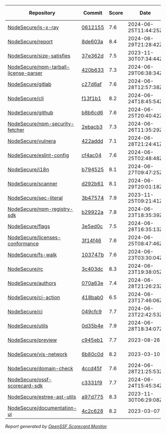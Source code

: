 <!-- OPENSSF-SCORECARD-MONITOR:START -->

| Repository | Commit | Score | Date | Score Delta | Report | StepSecurity |
| -- | -- | -- | -- | -- | -- | -- |
| [NodeSecure/js-x-ray](https://github.com/NodeSecure/js-x-ray) | [0612155](https://github.com/NodeSecure/js-x-ray/commit/0612155f911e192d8c4cac877a29a6567ca6a8ef) | 7.6 | 2024-06-25T11:44:25Z | 0 / [Details](https://ossf.github.io/scorecard-visualizer/#/projects/github.com/NodeSecure/js-x-ray/compare/5fcd7a5c60adc1c02783f7ca31788d7a7e8b9141/0612155f911e192d8c4cac877a29a6567ca6a8ef) | [View](https://ossf.github.io/scorecard-visualizer/#/projects/github.com/NodeSecure/js-x-ray/commit/0612155f911e192d8c4cac877a29a6567ca6a8ef) | [Fix it](https://app.stepsecurity.io/securerepo?repo=NodeSecure/js-x-ray) |
| [NodeSecure/report](https://github.com/NodeSecure/report) | [8de603a](https://github.com/NodeSecure/report/commit/8de603a5962fb4623d9a9ed3f7d33d17ce43e631) | 8.4 | 2024-06-29T21:28:42Z | 0 / [Details](https://ossf.github.io/scorecard-visualizer/#/projects/github.com/NodeSecure/report/compare/68a94f8a645956b94c47b162477a3e5de90b148b/8de603a5962fb4623d9a9ed3f7d33d17ce43e631) | [View](https://ossf.github.io/scorecard-visualizer/#/projects/github.com/NodeSecure/report/commit/8de603a5962fb4623d9a9ed3f7d33d17ce43e631) | [Fix it](https://app.stepsecurity.io/securerepo?repo=NodeSecure/report) |
| [NodeSecure/size-satisfies](https://github.com/NodeSecure/size-satisfies) | [37e362d](https://github.com/NodeSecure/size-satisfies/commit/37e362d756ea07662ee8052320a7d4ec1c097cad) | 7.5 | 2023-11-30T07:34:44Z | 0 / [Details](https://ossf.github.io/scorecard-visualizer/#/projects/github.com/NodeSecure/size-satisfies/compare/37e362d756ea07662ee8052320a7d4ec1c097cad/37e362d756ea07662ee8052320a7d4ec1c097cad) | [View](https://ossf.github.io/scorecard-visualizer/#/projects/github.com/NodeSecure/size-satisfies/commit/37e362d756ea07662ee8052320a7d4ec1c097cad) | [Fix it](https://app.stepsecurity.io/securerepo?repo=NodeSecure/size-satisfies) |
| [NodeSecure/npm-tarball-license-parser](https://github.com/NodeSecure/npm-tarball-license-parser) | [420b633](https://github.com/NodeSecure/npm-tarball-license-parser/commit/420b6331a6f3c07c5f20bb8f58d3394b88007c54) | 7.3 | 2024-06-29T06:38:34Z | 0 / [Details](https://ossf.github.io/scorecard-visualizer/#/projects/github.com/NodeSecure/npm-tarball-license-parser/compare/420b6331a6f3c07c5f20bb8f58d3394b88007c54/420b6331a6f3c07c5f20bb8f58d3394b88007c54) | [View](https://ossf.github.io/scorecard-visualizer/#/projects/github.com/NodeSecure/npm-tarball-license-parser/commit/420b6331a6f3c07c5f20bb8f58d3394b88007c54) | [Fix it](https://app.stepsecurity.io/securerepo?repo=NodeSecure/npm-tarball-license-parser) |
| [NodeSecure/gitlab](https://github.com/NodeSecure/gitlab) | [c27d6af](https://github.com/NodeSecure/gitlab/commit/c27d6af8c1c07ff172dac9b93f988bb3fe3b89a8) | 7.6 | 2024-06-28T12:57:38Z | 0 / [Details](https://ossf.github.io/scorecard-visualizer/#/projects/github.com/NodeSecure/gitlab/compare/c27d6af8c1c07ff172dac9b93f988bb3fe3b89a8/c27d6af8c1c07ff172dac9b93f988bb3fe3b89a8) | [View](https://ossf.github.io/scorecard-visualizer/#/projects/github.com/NodeSecure/gitlab/commit/c27d6af8c1c07ff172dac9b93f988bb3fe3b89a8) | [Fix it](https://app.stepsecurity.io/securerepo?repo=NodeSecure/gitlab) |
| [NodeSecure/cli](https://github.com/NodeSecure/cli) | [f13f1b1](https://github.com/NodeSecure/cli/commit/f13f1b10bd9e63ba6bdee4233fa7427034606ff2) | 8.2 | 2024-06-24T18:45:54Z | 0 / [Details](https://ossf.github.io/scorecard-visualizer/#/projects/github.com/NodeSecure/cli/compare/f13f1b10bd9e63ba6bdee4233fa7427034606ff2/f13f1b10bd9e63ba6bdee4233fa7427034606ff2) | [View](https://ossf.github.io/scorecard-visualizer/#/projects/github.com/NodeSecure/cli/commit/f13f1b10bd9e63ba6bdee4233fa7427034606ff2) | [Fix it](https://app.stepsecurity.io/securerepo?repo=NodeSecure/cli) |
| [NodeSecure/github](https://github.com/NodeSecure/github) | [b8b6cd6](https://github.com/NodeSecure/github/commit/b8b6cd6fc741f0dbb15dee54a99f511d70529d77) | 7.6 | 2024-06-25T20:40:42Z | 0 / [Details](https://ossf.github.io/scorecard-visualizer/#/projects/github.com/NodeSecure/github/compare/b8b6cd6fc741f0dbb15dee54a99f511d70529d77/b8b6cd6fc741f0dbb15dee54a99f511d70529d77) | [View](https://ossf.github.io/scorecard-visualizer/#/projects/github.com/NodeSecure/github/commit/b8b6cd6fc741f0dbb15dee54a99f511d70529d77) | [Fix it](https://app.stepsecurity.io/securerepo?repo=NodeSecure/github) |
| [NodeSecure/npm-security-fetcher](https://github.com/NodeSecure/npm-security-fetcher) | [2ebacb3](https://github.com/NodeSecure/npm-security-fetcher/commit/2ebacb30f5c504e1bcb3bb32ca93cf18335d7d07) | 7.3 | 2024-06-26T11:35:29Z | 0 / [Details](https://ossf.github.io/scorecard-visualizer/#/projects/github.com/NodeSecure/npm-security-fetcher/compare/2ebacb30f5c504e1bcb3bb32ca93cf18335d7d07/2ebacb30f5c504e1bcb3bb32ca93cf18335d7d07) | [View](https://ossf.github.io/scorecard-visualizer/#/projects/github.com/NodeSecure/npm-security-fetcher/commit/2ebacb30f5c504e1bcb3bb32ca93cf18335d7d07) | [Fix it](https://app.stepsecurity.io/securerepo?repo=NodeSecure/npm-security-fetcher) |
| [NodeSecure/vulnera](https://github.com/NodeSecure/vulnera) | [422addd](https://github.com/NodeSecure/vulnera/commit/422addd69a6bf18d23300036f2e76d144c7824b9) | 7.1 | 2024-06-28T21:24:41Z | 0 / [Details](https://ossf.github.io/scorecard-visualizer/#/projects/github.com/NodeSecure/vulnera/compare/422addd69a6bf18d23300036f2e76d144c7824b9/422addd69a6bf18d23300036f2e76d144c7824b9) | [View](https://ossf.github.io/scorecard-visualizer/#/projects/github.com/NodeSecure/vulnera/commit/422addd69a6bf18d23300036f2e76d144c7824b9) | [Fix it](https://app.stepsecurity.io/securerepo?repo=NodeSecure/vulnera) |
| [NodeSecure/eslint-config](https://github.com/NodeSecure/eslint-config) | [cf4ac04](https://github.com/NodeSecure/eslint-config/commit/cf4ac04225395b4682f00d8ef45e596eaf5f0919) | 7.6 | 2024-06-25T02:48:48Z | 0 / [Details](https://ossf.github.io/scorecard-visualizer/#/projects/github.com/NodeSecure/eslint-config/compare/cf4ac04225395b4682f00d8ef45e596eaf5f0919/cf4ac04225395b4682f00d8ef45e596eaf5f0919) | [View](https://ossf.github.io/scorecard-visualizer/#/projects/github.com/NodeSecure/eslint-config/commit/cf4ac04225395b4682f00d8ef45e596eaf5f0919) | [Fix it](https://app.stepsecurity.io/securerepo?repo=NodeSecure/eslint-config) |
| [NodeSecure/i18n](https://github.com/NodeSecure/i18n) | [b794525](https://github.com/NodeSecure/i18n/commit/b79452564b9382663a566b4f169b19c4da07b994) | 8.1 | 2024-06-27T09:47:25Z | 0.2 / [Details](https://ossf.github.io/scorecard-visualizer/#/projects/github.com/NodeSecure/i18n/compare/c52aae7a4c17f27181a6c834b25e3c3efa77065c/b79452564b9382663a566b4f169b19c4da07b994) | [View](https://ossf.github.io/scorecard-visualizer/#/projects/github.com/NodeSecure/i18n/commit/b79452564b9382663a566b4f169b19c4da07b994) | [Fix it](https://app.stepsecurity.io/securerepo?repo=NodeSecure/i18n) |
| [NodeSecure/scanner](https://github.com/NodeSecure/scanner) | [d292b61](https://github.com/NodeSecure/scanner/commit/d292b61345e9e7bed6279213a95dc51b517ac9d1) | 8.1 | 2024-06-29T20:01:18Z | 0.1 / [Details](https://ossf.github.io/scorecard-visualizer/#/projects/github.com/NodeSecure/scanner/compare/8436314a308bf04b97c19e0ce21765a3926376b2/d292b61345e9e7bed6279213a95dc51b517ac9d1) | [View](https://ossf.github.io/scorecard-visualizer/#/projects/github.com/NodeSecure/scanner/commit/d292b61345e9e7bed6279213a95dc51b517ac9d1) | [Fix it](https://app.stepsecurity.io/securerepo?repo=NodeSecure/scanner) |
| [NodeSecure/sec-literal](https://github.com/NodeSecure/sec-literal) | [3b47574](https://github.com/NodeSecure/sec-literal/commit/3b475747f5c3891946c40d9ad4e8096500e1a206) | 7.9 | 2023-11-25T09:21:41Z | 0 / [Details](https://ossf.github.io/scorecard-visualizer/#/projects/github.com/NodeSecure/sec-literal/compare/3b475747f5c3891946c40d9ad4e8096500e1a206/3b475747f5c3891946c40d9ad4e8096500e1a206) | [View](https://ossf.github.io/scorecard-visualizer/#/projects/github.com/NodeSecure/sec-literal/commit/3b475747f5c3891946c40d9ad4e8096500e1a206) | [Fix it](https://app.stepsecurity.io/securerepo?repo=NodeSecure/sec-literal) |
| [NodeSecure/npm-registry-sdk](https://github.com/NodeSecure/npm-registry-sdk) | [b29922a](https://github.com/NodeSecure/npm-registry-sdk/commit/b29922a77e16892162600882b51332428fe6e6e8) | 7.8 | 2024-06-23T18:35:39Z | -0.2 / [Details](https://ossf.github.io/scorecard-visualizer/#/projects/github.com/NodeSecure/npm-registry-sdk/compare/b29922a77e16892162600882b51332428fe6e6e8/b29922a77e16892162600882b51332428fe6e6e8) | [View](https://ossf.github.io/scorecard-visualizer/#/projects/github.com/NodeSecure/npm-registry-sdk/commit/b29922a77e16892162600882b51332428fe6e6e8) | [Fix it](https://app.stepsecurity.io/securerepo?repo=NodeSecure/npm-registry-sdk) |
| [NodeSecure/flags](https://github.com/NodeSecure/flags) | [3e5ed0c](https://github.com/NodeSecure/flags/commit/3e5ed0c940f8f7de030edb42e4d16eb640296c8b) | 7.5 | 2024-06-28T16:35:13Z | 0 / [Details](https://ossf.github.io/scorecard-visualizer/#/projects/github.com/NodeSecure/flags/compare/3e5ed0c940f8f7de030edb42e4d16eb640296c8b/3e5ed0c940f8f7de030edb42e4d16eb640296c8b) | [View](https://ossf.github.io/scorecard-visualizer/#/projects/github.com/NodeSecure/flags/commit/3e5ed0c940f8f7de030edb42e4d16eb640296c8b) | [Fix it](https://app.stepsecurity.io/securerepo?repo=NodeSecure/flags) |
| [NodeSecure/licenses-conformance](https://github.com/NodeSecure/licenses-conformance) | [3f14f46](https://github.com/NodeSecure/licenses-conformance/commit/3f14f46ea080f622525c6f685abdab3f3f164813) | 7.6 | 2024-06-25T08:47:46Z | 0 / [Details](https://ossf.github.io/scorecard-visualizer/#/projects/github.com/NodeSecure/licenses-conformance/compare/3f14f46ea080f622525c6f685abdab3f3f164813/3f14f46ea080f622525c6f685abdab3f3f164813) | [View](https://ossf.github.io/scorecard-visualizer/#/projects/github.com/NodeSecure/licenses-conformance/commit/3f14f46ea080f622525c6f685abdab3f3f164813) | [Fix it](https://app.stepsecurity.io/securerepo?repo=NodeSecure/licenses-conformance) |
| [NodeSecure/fs-walk](https://github.com/NodeSecure/fs-walk) | [103747b](https://github.com/NodeSecure/fs-walk/commit/103747b3131e898f9abe1cd2aac7988d9afffa8f) | 7.6 | 2024-06-23T03:30:04Z | 0 / [Details](https://ossf.github.io/scorecard-visualizer/#/projects/github.com/NodeSecure/fs-walk/compare/103747b3131e898f9abe1cd2aac7988d9afffa8f/103747b3131e898f9abe1cd2aac7988d9afffa8f) | [View](https://ossf.github.io/scorecard-visualizer/#/projects/github.com/NodeSecure/fs-walk/commit/103747b3131e898f9abe1cd2aac7988d9afffa8f) | [Fix it](https://app.stepsecurity.io/securerepo?repo=NodeSecure/fs-walk) |
| [NodeSecure/rc](https://github.com/NodeSecure/rc) | [3c403dc](https://github.com/NodeSecure/rc/commit/3c403dc7fb7a9a0f24796496acdfc68add86abb6) | 8.3 | 2024-06-23T19:38:05Z | 0.1 / [Details](https://ossf.github.io/scorecard-visualizer/#/projects/github.com/NodeSecure/rc/compare/165769c85fb3e9b1f0d655feab40884563e78e69/3c403dc7fb7a9a0f24796496acdfc68add86abb6) | [View](https://ossf.github.io/scorecard-visualizer/#/projects/github.com/NodeSecure/rc/commit/3c403dc7fb7a9a0f24796496acdfc68add86abb6) | [Fix it](https://app.stepsecurity.io/securerepo?repo=NodeSecure/rc) |
| [NodeSecure/authors](https://github.com/NodeSecure/authors) | [070a63e](https://github.com/NodeSecure/authors/commit/070a63e3fab151f9d38a2c13e76cfa69c01b1bf3) | 7.4 | 2024-06-28T21:26:23Z | 0 / [Details](https://ossf.github.io/scorecard-visualizer/#/projects/github.com/NodeSecure/authors/compare/070a63e3fab151f9d38a2c13e76cfa69c01b1bf3/070a63e3fab151f9d38a2c13e76cfa69c01b1bf3) | [View](https://ossf.github.io/scorecard-visualizer/#/projects/github.com/NodeSecure/authors/commit/070a63e3fab151f9d38a2c13e76cfa69c01b1bf3) | [Fix it](https://app.stepsecurity.io/securerepo?repo=NodeSecure/authors) |
| [NodeSecure/ci-action](https://github.com/NodeSecure/ci-action) | [418bab0](https://github.com/NodeSecure/ci-action/commit/418bab00837e1100cf5e878e1b4237d6dd82db29) | 6.5 | 2024-06-23T17:46:06Z | -0.3 / [Details](https://ossf.github.io/scorecard-visualizer/#/projects/github.com/NodeSecure/ci-action/compare/418bab00837e1100cf5e878e1b4237d6dd82db29/418bab00837e1100cf5e878e1b4237d6dd82db29) | [View](https://ossf.github.io/scorecard-visualizer/#/projects/github.com/NodeSecure/ci-action/commit/418bab00837e1100cf5e878e1b4237d6dd82db29) | [Fix it](https://app.stepsecurity.io/securerepo?repo=NodeSecure/ci-action) |
| [NodeSecure/ci](https://github.com/NodeSecure/ci) | [049cfc9](https://github.com/NodeSecure/ci/commit/049cfc900c6e35e563929ff6918d02cf1f5fc22b) | 7.7 | 2024-06-23T22:42:53Z | 0 / [Details](https://ossf.github.io/scorecard-visualizer/#/projects/github.com/NodeSecure/ci/compare/049cfc900c6e35e563929ff6918d02cf1f5fc22b/049cfc900c6e35e563929ff6918d02cf1f5fc22b) | [View](https://ossf.github.io/scorecard-visualizer/#/projects/github.com/NodeSecure/ci/commit/049cfc900c6e35e563929ff6918d02cf1f5fc22b) | [Fix it](https://app.stepsecurity.io/securerepo?repo=NodeSecure/ci) |
| [NodeSecure/utils](https://github.com/NodeSecure/utils) | [0d35b4e](https://github.com/NodeSecure/utils/commit/0d35b4e47068158335f43b99297fddbf55cf2d3e) | 7.9 | 2024-06-28T18:34:07Z | 0.2 / [Details](https://ossf.github.io/scorecard-visualizer/#/projects/github.com/NodeSecure/utils/compare/58624f57971be502cdd5d90f158e75100b62c73f/0d35b4e47068158335f43b99297fddbf55cf2d3e) | [View](https://ossf.github.io/scorecard-visualizer/#/projects/github.com/NodeSecure/utils/commit/0d35b4e47068158335f43b99297fddbf55cf2d3e) | [Fix it](https://app.stepsecurity.io/securerepo?repo=NodeSecure/utils) |
| [NodeSecure/preview](https://github.com/NodeSecure/preview) | [c945eb1](https://github.com/NodeSecure/preview/commit/c945eb1a0af71512061b7be8314ee38a939cd524) | 7.7 | 2023-08-26 | 0 / [Details](https://ossf.github.io/scorecard-visualizer/#/projects/github.com/NodeSecure/preview/compare/c945eb1a0af71512061b7be8314ee38a939cd524/c945eb1a0af71512061b7be8314ee38a939cd524) | [View](https://ossf.github.io/scorecard-visualizer/#/projects/github.com/NodeSecure/preview/commit/c945eb1a0af71512061b7be8314ee38a939cd524) | [Fix it](https://app.stepsecurity.io/securerepo?repo=NodeSecure/preview) |
| [NodeSecure/vis-network](https://github.com/NodeSecure/vis-network) | [6b80c0d](https://github.com/NodeSecure/vis-network/commit/6b80c0db98cd2d08be6de39fb5c97298376a86c0) | 8.2 | 2023-03-10 | 0 / [Details](https://ossf.github.io/scorecard-visualizer/#/projects/github.com/NodeSecure/vis-network/compare/6b80c0db98cd2d08be6de39fb5c97298376a86c0/6b80c0db98cd2d08be6de39fb5c97298376a86c0) | [View](https://ossf.github.io/scorecard-visualizer/#/projects/github.com/NodeSecure/vis-network/commit/6b80c0db98cd2d08be6de39fb5c97298376a86c0) | [Fix it](https://app.stepsecurity.io/securerepo?repo=NodeSecure/vis-network) |
| [NodeSecure/domain-check](https://github.com/NodeSecure/domain-check) | [4ccd45f](https://github.com/NodeSecure/domain-check/commit/4ccd45f37ad37a6078211683f4dacacd2bbbe489) | 7.6 | 2024-06-28T21:25:53Z | -0.1 / [Details](https://ossf.github.io/scorecard-visualizer/#/projects/github.com/NodeSecure/domain-check/compare/4ccd45f37ad37a6078211683f4dacacd2bbbe489/4ccd45f37ad37a6078211683f4dacacd2bbbe489) | [View](https://ossf.github.io/scorecard-visualizer/#/projects/github.com/NodeSecure/domain-check/commit/4ccd45f37ad37a6078211683f4dacacd2bbbe489) | [Fix it](https://app.stepsecurity.io/securerepo?repo=NodeSecure/domain-check) |
| [NodeSecure/ossf-scorecard-sdk](https://github.com/NodeSecure/ossf-scorecard-sdk) | [c3331f9](https://github.com/NodeSecure/ossf-scorecard-sdk/commit/c3331f93fa6f0eb178db62b61c88815dfd2dfd8e) | 7.7 | 2024-06-24T15:45:34Z | 0 / [Details](https://ossf.github.io/scorecard-visualizer/#/projects/github.com/NodeSecure/ossf-scorecard-sdk/compare/c3331f93fa6f0eb178db62b61c88815dfd2dfd8e/c3331f93fa6f0eb178db62b61c88815dfd2dfd8e) | [View](https://ossf.github.io/scorecard-visualizer/#/projects/github.com/NodeSecure/ossf-scorecard-sdk/commit/c3331f93fa6f0eb178db62b61c88815dfd2dfd8e) | [Fix it](https://app.stepsecurity.io/securerepo?repo=NodeSecure/ossf-scorecard-sdk) |
| [NodeSecure/estree-ast-utils](https://github.com/NodeSecure/estree-ast-utils) | [a97d775](https://github.com/NodeSecure/estree-ast-utils/commit/a97d775ec2a12e1c8f8b22e5177c55ad5ec157cb) | 8.3 | 2023-11-30T06:29:08Z | 0 / [Details](https://ossf.github.io/scorecard-visualizer/#/projects/github.com/NodeSecure/estree-ast-utils/compare/a97d775ec2a12e1c8f8b22e5177c55ad5ec157cb/a97d775ec2a12e1c8f8b22e5177c55ad5ec157cb) | [View](https://ossf.github.io/scorecard-visualizer/#/projects/github.com/NodeSecure/estree-ast-utils/commit/a97d775ec2a12e1c8f8b22e5177c55ad5ec157cb) | [Fix it](https://app.stepsecurity.io/securerepo?repo=NodeSecure/estree-ast-utils) |
| [NodeSecure/documentation-ui](https://github.com/NodeSecure/documentation-ui) | [4c2c628](https://github.com/NodeSecure/documentation-ui/commit/4c2c62809956190a0cf9583442271546ee4f331c) | 8.2 | 2023-03-07 | 0 / [Details](https://ossf.github.io/scorecard-visualizer/#/projects/github.com/NodeSecure/documentation-ui/compare/4c2c62809956190a0cf9583442271546ee4f331c/4c2c62809956190a0cf9583442271546ee4f331c) | [View](https://ossf.github.io/scorecard-visualizer/#/projects/github.com/NodeSecure/documentation-ui/commit/4c2c62809956190a0cf9583442271546ee4f331c) | [Fix it](https://app.stepsecurity.io/securerepo?repo=NodeSecure/documentation-ui) |

_Report generated by [OpenSSF Scorecard Monitor](https://github.com/ossf/scorecard-monitor)._

<!-- OPENSSF-SCORECARD-MONITOR:END -->
